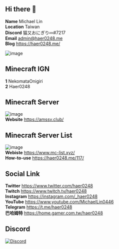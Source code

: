 ## Hi there 👋
**Name** Michael Lin  
**Location** Taiwan  
**Discord** 猫又おにぎり💤#7217  
**Email** admin@haer0248.me  
**Blog** https://haer0248.me/

![image](https://github-readme-stats.vercel.app/api?username=haer0248&count_private=true&title_color=ffff5e&text_color=ffffff&show_icons=true&bg_color=DEG,F04CA1,AC4CF0&cache_seconds=1800&hide_border=true)

## Minecraft IGN
**1** NekomataOnigiri  
**2** Haer0248

## Minecraft Server
![image](https://i.haer0248.me/amsserver/YP1YfD.png)  
**Website** https://amssv.club/

## Minecraft Server List
![image](https://www.mc-list.xyz/assets/fbimg.png)  
**Webiste** https://www.mc-list.xyz/  
**How-to-use** https://haer0248.me/117/

## Social Link
**Twitter** https://www.twitter.com/haer0248  
**Twitch** https://www.twitch.tv/haer0248  
**Instagram** https://instagram.com/_haer0248  
**YouTube** https://www.youtube.com/MichaelLin0446  
**Telegram** https://t.me/haer0248  
**巴哈姆特** https://home.gamer.com.tw/haer0248

## Discord
[![Discord](https://image.haer0248.me/discord_banner)](https://discord.gg/VaQAY2s)
